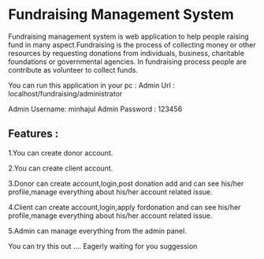 Fundraising Management System
=============================

Fundraising management system is web application to help people raising fund in many aspect.Fundraising is the process of collecting money or other resources by requesting donations from individuals, business, charitable foundations or governmental agencies. In fundraising process people are contribute as volunteer to collect funds.

You can run this application in your pc :
Admin Url : localhost/fundraising/administrator

Admin Username: minhajul
Admin Password : 123456

Features :
-----------
1.You can create donor account.

2.You can create client account.

3.Donor can create account,login,post donation add and can see his/her profile,manage everything about his/her account related issue.

4.Client can create account,login,apply fordonation and can see his/her profile,manage everything about his/her account related issue.

5.Admin can manage everything from the admin panel.

You can try this out .... Eagerly waiting for you suggession 

